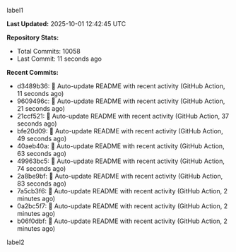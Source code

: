 
label1 
<!-- ACTIVITY_START -->
**Last Updated:** 2025-10-01 12:42:45 UTC

**Repository Stats:**
- Total Commits: 10058
- Last Commit: 11 seconds ago

**Recent Commits:**
- d3489b36: 🤖 Auto-update README with recent activity (GitHub Action, 11 seconds ago)
- 9609496c: 🤖 Auto-update README with recent activity (GitHub Action, 21 seconds ago)
- 21ccf521: 🤖 Auto-update README with recent activity (GitHub Action, 37 seconds ago)
- bfe20d09: 🤖 Auto-update README with recent activity (GitHub Action, 49 seconds ago)
- 40aeb40a: 🤖 Auto-update README with recent activity (GitHub Action, 63 seconds ago)
- 49963bc5: 🤖 Auto-update README with recent activity (GitHub Action, 74 seconds ago)
- 2a8be9bf: 🤖 Auto-update README with recent activity (GitHub Action, 83 seconds ago)
- 7a5cb3f6: 🤖 Auto-update README with recent activity (GitHub Action, 2 minutes ago)
- 0a2bc5f7: 🤖 Auto-update README with recent activity (GitHub Action, 2 minutes ago)
- b06f0dbf: 🤖 Auto-update README with recent activity (GitHub Action, 2 minutes ago)
<!-- ACTIVITY_END -->

label2
